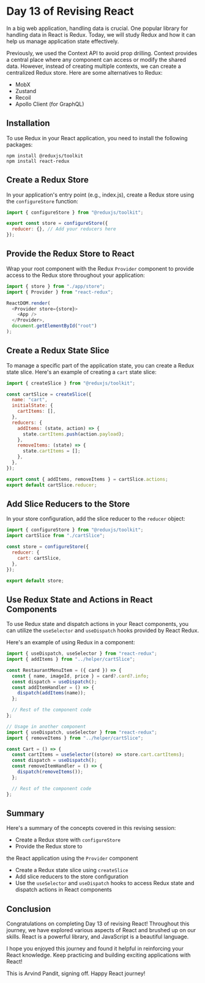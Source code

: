 # Day 13 of Revising React

In a big web application, handling data is crucial. One popular library for handling data in React is Redux. Today, we will study Redux and how it can help us manage application state effectively.

Previously, we used the Context API to avoid prop drilling. Context provides a central place where any component can access or modify the shared data. However, instead of creating multiple contexts, we can create a centralized Redux store. Here are some alternatives to Redux:

- MobX
- Zustand
- Recoil
- Apollo Client (for GraphQL)

## Installation

To use Redux in your React application, you need to install the following packages:

```
npm install @reduxjs/toolkit
npm install react-redux
```

## Create a Redux Store

In your application's entry point (e.g., index.js), create a Redux store using the `configureStore` function:

```javascript
import { configureStore } from "@reduxjs/toolkit";

export const store = configureStore({
  reducer: {}, // Add your reducers here
});
```

## Provide the Redux Store to React

Wrap your root component with the Redux `Provider` component to provide access to the Redux store throughout your application:

```javascript
import { store } from "./app/store";
import { Provider } from "react-redux";

ReactDOM.render(
  <Provider store={store}>
    <App />
  </Provider>,
  document.getElementById("root")
);
```

## Create a Redux State Slice

To manage a specific part of the application state, you can create a Redux state slice. Here's an example of creating a `cart` state slice:

```javascript
import { createSlice } from "@reduxjs/toolkit";

const cartSlice = createSlice({
  name: "cart",
  initialState: {
    cartItems: [],
  },
  reducers: {
    addItems: (state, action) => {
      state.cartItems.push(action.payload);
    },
    removeItems: (state) => {
      state.cartItems = [];
    },
  },
});

export const { addItems, removeItems } = cartSlice.actions;
export default cartSlice.reducer;
```

## Add Slice Reducers to the Store

In your store configuration, add the slice reducer to the `reducer` object:

```javascript
import { configureStore } from "@reduxjs/toolkit";
import cartSlice from "./cartSlice";

const store = configureStore({
  reducer: {
    cart: cartSlice,
  },
});

export default store;
```

## Use Redux State and Actions in React Components

To use Redux state and dispatch actions in your React components, you can utilize the `useSelector` and `useDispatch` hooks provided by React Redux.

Here's an example of using Redux in a component:

```javascript
import { useDispatch, useSelector } from "react-redux";
import { addItems } from "../helper/cartSlice";

const RestaurantMenuItem = ({ card }) => {
  const { name, imageId, price } = card?.card?.info;
  const dispatch = useDispatch();
  const addItemHandler = () => {
    dispatch(addItems(name));
  };

  // Rest of the component code
};

// Usage in another component
import { useDispatch, useSelector } from "react-redux";
import { removeItems } from "../helper/cartSlice";

const Cart = () => {
  const cartItems = useSelector((store) => store.cart.cartItems);
  const dispatch = useDispatch();
  const removeItemHandler = () => {
    dispatch(removeItems());
  };

  // Rest of the component code
};
```

## Summary

Here's a summary of the concepts covered in this revising session:

- Create a Redux store with `configureStore`
- Provide the Redux store to

the React application using the `Provider` component

- Create a Redux state slice using `createSlice`
- Add slice reducers to the store configuration
- Use the `useSelector` and `useDispatch` hooks to access Redux state and dispatch actions in React components

## Conclusion

Congratulations on completing Day 13 of revising React! Throughout this journey, we have explored various aspects of React and brushed up on our skills. React is a powerful library, and JavaScript is a beautiful language.

I hope you enjoyed this journey and found it helpful in reinforcing your React knowledge. Keep practicing and building exciting applications with React!

This is Arvind Pandit, signing off. Happy React journey!
